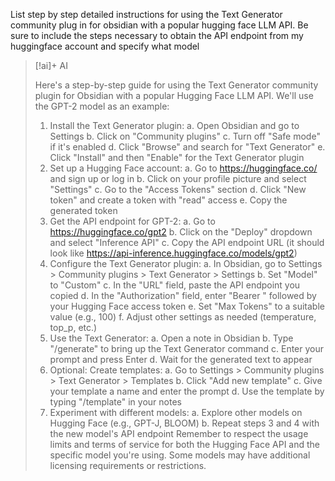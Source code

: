 List step by step detailed instructions for using the Text Generator community plug in for obsidian with a popular hugging face LLM API. Be sure to include the steps necessary to obtain the API endpoint from my huggingface account and specify what model


> [!ai]+ AI
>
> Here's a step-by-step guide for using the Text Generator community plugin for Obsidian with a popular Hugging Face LLM API. We'll use the GPT-2 model as an example:
> 1. Install the Text Generator plugin:
> a. Open Obsidian and go to Settings
> b. Click on "Community plugins"
> c. Turn off "Safe mode" if it's enabled
> d. Click "Browse" and search for "Text Generator"
> e. Click "Install" and then "Enable" for the Text Generator plugin
> 2. Set up a Hugging Face account:
> a. Go to https://huggingface.co/ and sign up or log in
> b. Click on your profile picture and select "Settings"
> c. Go to the "Access Tokens" section
> d. Click "New token" and create a token with "read" access
> e. Copy the generated token
> 3. Get the API endpoint for GPT-2:
> a. Go to https://huggingface.co/gpt2
> b. Click on the "Deploy" dropdown and select "Inference API"
> c. Copy the API endpoint URL (it should look like https://api-inference.huggingface.co/models/gpt2)
> 4. Configure the Text Generator plugin:
> a. In Obsidian, go to Settings > Community plugins > Text Generator > Settings
> b. Set "Model" to "Custom"
> c. In the "URL" field, paste the API endpoint you copied
> d. In the "Authorization" field, enter "Bearer " followed by your Hugging Face access token
> e. Set "Max Tokens" to a suitable value (e.g., 100)
> f. Adjust other settings as needed (temperature, top_p, etc.)
> 5. Use the Text Generator:
> a. Open a note in Obsidian
> b. Type "/generate" to bring up the Text Generator command
> c. Enter your prompt and press Enter
> d. Wait for the generated text to appear
> 6. Optional: Create templates:
> a. Go to Settings > Community plugins > Text Generator > Templates
> b. Click "Add new template"
> c. Give your template a name and enter the prompt
> d. Use the template by typing "/template" in your notes
> 7. Experiment with different models:
> a. Explore other models on Hugging Face (e.g., GPT-J, BLOOM)
> b. Repeat steps 3 and 4 with the new model's API endpoint
> Remember to respect the usage limits and terms of service for both the Hugging Face API and the specific model you're using. Some models may have additional licensing requirements or restrictions.
